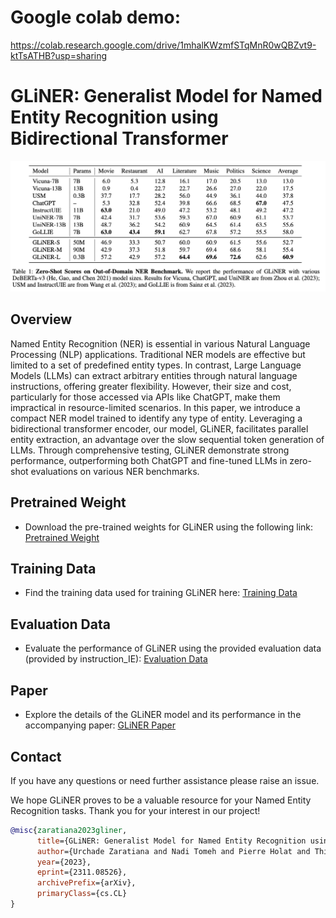 # Google colab demo:

https://colab.research.google.com/drive/1mhalKWzmfSTqMnR0wQBZvt9-ktTsATHB?usp=sharing

# GLiNER: Generalist Model for Named Entity Recognition using Bidirectional Transformer

![GLiNER Logo](image.png)

## Overview
Named Entity Recognition (NER) is essential in various Natural Language Processing (NLP) applications. Traditional NER models are effective but limited to a set of predefined entity types. In contrast, Large Language Models (LLMs) can extract arbitrary entities through natural language instructions, offering greater flexibility. However, their size and cost, particularly for those accessed via APIs like ChatGPT, make them impractical in resource-limited scenarios. In this paper, we introduce a compact NER model trained to identify any type of entity. Leveraging a bidirectional transformer encoder, our model, GLiNER, facilitates parallel entity extraction, an advantage over the slow sequential token generation of LLMs. Through comprehensive testing, GLiNER demonstrate strong performance, outperforming both ChatGPT and fine-tuned LLMs in zero-shot evaluations on various NER benchmarks. 

## Pretrained Weight
- Download the pre-trained weights for GLiNER using the following link: [Pretrained Weight](https://drive.google.com/file/d/1xEVyHZ1eOByA84RygkKcDt4UqAkoQ1D5/view?usp=sharing)

## Training Data
- Find the training data used for training GLiNER here: [Training Data](https://drive.google.com/file/d/1MKDx73hzm9sFByJMBJhHqEuBeJzW5TsL/view?usp=sharing)

## Evaluation Data
- Evaluate the performance of GLiNER using the provided evaluation data (provided by instruction_IE): [Evaluation Data](https://drive.google.com/file/d/1T-5IbocGka35I7X3CE6yKe5N_Xg2lVKT/view)

## Paper
- Explore the details of the GLiNER model and its performance in the accompanying paper: [GLiNER Paper](https://arxiv.org/abs/2311.08526)

## Contact
If you have any questions or need further assistance please raise an issue.

We hope GLiNER proves to be a valuable resource for your Named Entity Recognition tasks. Thank you for your interest in our project!

```bibtex
@misc{zaratiana2023gliner,
      title={GLiNER: Generalist Model for Named Entity Recognition using Bidirectional Transformer}, 
      author={Urchade Zaratiana and Nadi Tomeh and Pierre Holat and Thierry Charnois},
      year={2023},
      eprint={2311.08526},
      archivePrefix={arXiv},
      primaryClass={cs.CL}
}
```
